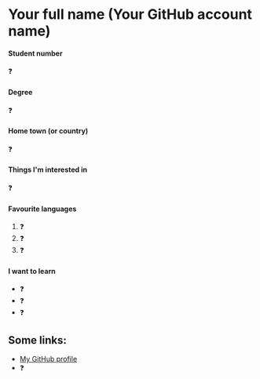 # Your full name (Your GitHub account name)


#### Student number

:question:


#### Degree

:question:


#### Home town (or country)

:question:


#### Things I'm interested in

:question:


#### Favourite languages 

 1. :question:
 2. :question:
 3. :question:


#### I want to learn

 * :question:
 * :question:
 * :question:


## Some links:

 * [My GitHub profile](https://github.com/:question:)
 * :question:
